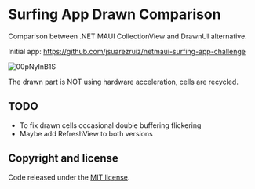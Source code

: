 # Surfing App Drawn Comparison

Comparison between .NET MAUI CollectionView and DrawnUI alternative.

Initial app: https://github.com/jsuarezruiz/netmaui-surfing-app-challenge

![00pNyInB1S](https://github.com/taublast/SurfAppCompareDrawn/assets/25801194/239b1db2-efb4-43cf-a4c8-5a6948f7ca23)

The drawn part is NOT using hardware acceleration, cells are recycled.

## TODO

* To fix drawn cells occasional double buffering flickering
* Maybe add RefreshView to both versions

## Copyright and license

Code released under the [MIT license](https://opensource.org/licenses/MIT).
